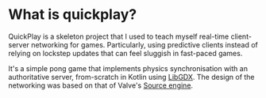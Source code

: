 # What is quickplay?

QuickPlay is a skeleton project that I used to teach myself real-time client-server networking for games. Particularly, using predictive clients instead of relying on lockstep updates that can feel sluggish in fast-paced games.

It's a simple pong game that implements physics synchronisation with an authoritative server, from-scratch in Kotlin using <a href="https://libgdx.com/" target="_blank" rel="noreferrer">LibGDX</a>. The design of the networking was based on that of Valve's <a href="https://developer.valvesoftware.com/wiki/Source_Multiplayer_Networking" target="_blank" rel="noreferrer">Source engine</a>.
